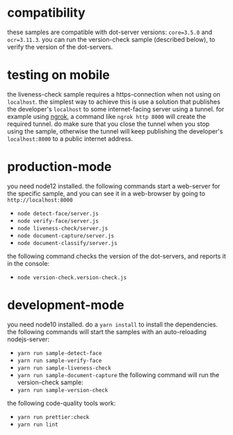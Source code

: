 # compatibility

these samples are compatible with dot-server versions: `core=3.5.0` and `ocr=3.11.3`. you can run the version-check sample (described below), to verify the version of the dot-servers.

# testing on mobile

the liveness-check sample requires a https-connection when not using on `localhost`. the simplest way to achieve this is use a solution that publishes the developer's `localhost` to some internet-facing server using a tunnel. for example using [ngrok](https://ngrok.com/), a command like `ngrok http 8000` will create the required tunnel. do make sure that you close the tunnel when you stop using the sample, otherwise the tunnel will keep publishing the developer's `localhost:8000` to a public internet address.

# production-mode

you need node12 installed.
the following commands start a web-server for the specific sample, and you can see it in a web-browser by going to `http://localhost:8000`

- `node detect-face/server.js`
- `node verify-face/server.js`
- `node liveness-check/server.js`
- `node document-capture/server.js`
- `node document-classify/server.js`

the following command checks the version of the dot-servers, and reports it in the console:

- `node version-check.version-check.js`

# development-mode

you need node10 installed.
do a `yarn install` to install the dependencies. the following commands will start the samples with an auto-reloading nodejs-server:

- `yarn run sample-detect-face`
- `yarn run sample-verify-face`
- `yarn run sample-liveness-check`
- `yarn run sample-document-capture`
  the following command will run the version-check sample:
- `yarn run sample-version-check`

the following code-quality tools work:

- `yarn run prettier:check`
- `yarn run lint`
